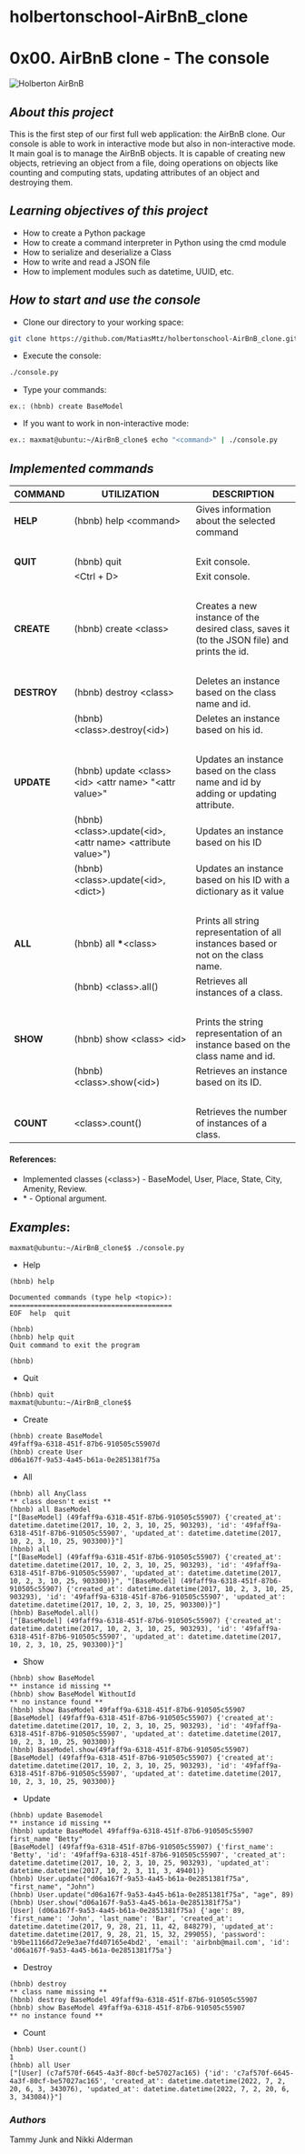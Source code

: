 # holbertonschool-AirBnB_clone
# 0x00. AirBnB clone - The console

![Holberton AirBnB](https://i.postimg.cc/43QH1J6d/65f4a1dd9c51265f49d0.png)

## ***About this project***
This is the first step of our first full web application: the AirBnB clone. Our console is able to work in interactive mode 
but also in non-interactive mode. It main goal is to manage the AirBnB objects. It is capable of creating new objects, 
retrieving an object from a file, doing operations on objects like counting and computing stats, updating attributes of an object
and destroying them.
## ***Learning objectives of this project***
- How to create a Python package
- How to create a command interpreter in Python using the cmd module
- How to serialize and deserialize a Class
- How to write and read a JSON file
- How to implement modules such as datetime, UUID, etc.

## ***How to start and use the console***
- Clone our directory to your working space:
```bash
git clone https://github.com/MatiasMtz/holbertonschool-AirBnB_clone.git
```
- Execute the console: 
```bash
./console.py
```
- Type your commands: 
```
ex.: (hbnb) create BaseModel
```
- If you want to work in non-interactive mode:
```bash
ex.: maxmat@ubuntu:~/AirBnB_clone$ echo "<command>" | ./console.py
```

## ***Implemented commands***

| **COMMAND** | **UTILIZATION**                                                 | **DESCRIPTION**                                                                             |
| ---         | ---                                                             | ---                                                                                         |
| **HELP**    | (hbnb) help \<command>                                          | Gives information about the selected command                                                |
| ‎            | ‎                                                                | ‎                                                                                            |
| **QUIT**    | ‎(hbnb) quit                                                     | Exit console.                                                                               |
| ‎            | \<Ctrl + D>                                                     | Exit console.                                                                               |
| ‎            | ‎                                                                | ‎                                                                                            |
| **CREATE**  | (hbnb) create \<class>                                          | Creates a new instance of the desired class, saves it (to the JSON file) and prints the id. |
| ‎            | ‎                                                                | ‎                                                                                            |
| **DESTROY** | (hbnb) destroy \<class> <id>                                    | Deletes an instance based on the class name and id.                                         |
| ‎            | (hbnb) \<class>.destroy(\<id>)                                  | Deletes an instance based on his id.                                                        |
| ‎            | ‎                                                                | ‎                                                                                            |
| **UPDATE**  | (hbnb) update \<class> \<id> \<attr name> "\<attr value>"       | Updates an instance based on the class name and id by adding or updating attribute.         |
| ‎            | (hbnb) \<class>.update(\<id>, \<attr name> \<attribute value>") | Updates an instance based on his ID                                                         |
| ‎            | (hbnb) \<class>.update(\<id>, \<dict>)                          | Updates an instance based on his ID with a dictionary as it value                           |
| ‎            | ‎                                                                | ‎                                                                                            |
| **ALL**     | (hbnb) all **\***\<class>                                       | Prints all string representation of all instances based or not on the class name.           |
| ‎            | (hbnb) \<class>.all()                                           | Retrieves all instances of a class.                                                         |
| ‎            | ‎                                                                | ‎                                                                                            |
| **SHOW**    | (hbnb) show \<class> \<id>                                      | Prints the string representation of an instance based on the class name and id.             |
| ‎            | (hbnb) \<class>.show(\<id>)                                     | Retrieves an instance based on its ID.                                                      |
| ‎            | ‎                                                                | ‎                                                                                            |
| **COUNT**   | \<class>.count()                                                | Retrieves the number of instances of a class.                                               |

#### References:

- Implemented classes (\<class>) - BaseModel, User, Place, State, City, Amenity, Review.
- \* - Optional argument.

## ***Examples***:
```
maxmat@ubuntu:~/AirBnB_clone$$ ./console.py
```
- Help
```
(hbnb) help

Documented commands (type help <topic>):
========================================
EOF  help  quit

(hbnb) 
(hbnb) help quit
Quit command to exit the program

(hbnb)
```
- Quit
```
(hbnb) quit 
maxmat@ubuntu:~/AirBnB_clone$$ 
```
- Create
```
(hbnb) create BaseModel
49faff9a-6318-451f-87b6-910505c55907d
(hbnb) create User
d06a167f-9a53-4a45-b61a-0e2851381f75a
```
- All
```
(hbnb) all AnyClass
** class doesn't exist **
(hbnb) all BaseModel
["[BaseModel] (49faff9a-6318-451f-87b6-910505c55907) {'created_at': datetime.datetime(2017, 10, 2, 3, 10, 25, 903293), 'id': '49faff9a-6318-451f-87b6-910505c55907', 'updated_at': datetime.datetime(2017, 10, 2, 3, 10, 25, 903300)}"]
(hbnb) all
["[BaseModel] (49faff9a-6318-451f-87b6-910505c55907) {'created_at': datetime.datetime(2017, 10, 2, 3, 10, 25, 903293), 'id': '49faff9a-6318-451f-87b6-910505c55907', 'updated_at': datetime.datetime(2017, 10, 2, 3, 10, 25, 903300)}", "[BaseModel] (49faff9a-6318-451f-87b6-910505c55907) {'created_at': datetime.datetime(2017, 10, 2, 3, 10, 25, 903293), 'id': '49faff9a-6318-451f-87b6-910505c55907', 'updated_at': datetime.datetime(2017, 10, 2, 3, 10, 25, 903300)}"]
(hbnb) BaseModel.all()
["[BaseModel] (49faff9a-6318-451f-87b6-910505c55907) {'created_at': datetime.datetime(2017, 10, 2, 3, 10, 25, 903293), 'id': '49faff9a-6318-451f-87b6-910505c55907', 'updated_at': datetime.datetime(2017, 10, 2, 3, 10, 25, 903300)}"]
```
- Show
```
(hbnb) show BaseModel
** instance id missing **
(hbnb) show BaseModel WithoutId
** no instance found **
(hbnb) show BaseModel 49faff9a-6318-451f-87b6-910505c55907
[BaseModel] (49faff9a-6318-451f-87b6-910505c55907) {'created_at': datetime.datetime(2017, 10, 2, 3, 10, 25, 903293), 'id': '49faff9a-6318-451f-87b6-910505c55907', 'updated_at': datetime.datetime(2017, 10, 2, 3, 10, 25, 903300)}
(hbnb) BaseModel.show(49faff9a-6318-451f-87b6-910505c55907)
[BaseModel] (49faff9a-6318-451f-87b6-910505c55907) {'created_at': datetime.datetime(2017, 10, 2, 3, 10, 25, 903293), 'id': '49faff9a-6318-451f-87b6-910505c55907', 'updated_at': datetime.datetime(2017, 10, 2, 3, 10, 25, 903300)}
```
- Update
```
(hbnb) update Basemodel
** instance id missing **
(hbnb) update BaseModel 49faff9a-6318-451f-87b6-910505c55907 first_name "Betty"
[BaseModel] (49faff9a-6318-451f-87b6-910505c55907) {'first_name': 'Betty', 'id': '49faff9a-6318-451f-87b6-910505c55907', 'created_at': datetime.datetime(2017, 10, 2, 3, 10, 25, 903293), 'updated_at': datetime.datetime(2017, 10, 2, 3, 11, 3, 49401)}
(hbnb) User.update("d06a167f-9a53-4a45-b61a-0e2851381f75a", "first_name", "John")
(hbnb) User.update("d06a167f-9a53-4a45-b61a-0e2851381f75a", "age", 89)
(hbnb) User.show("d06a167f-9a53-4a45-b61a-0e2851381f75a")
[User] (d06a167f-9a53-4a45-b61a-0e2851381f75a) {'age': 89, 'first_name': 'John', 'last_name': 'Bar', 'created_at': datetime.datetime(2017, 9, 28, 21, 11, 42, 848279), 'updated_at': datetime.datetime(2017, 9, 28, 21, 15, 32, 299055), 'password': 'b9be11166d72e9e3ae7fd407165e4bd2', 'email': 'airbnb@mail.com', 'id': 'd06a167f-9a53-4a45-b61a-0e2851381f75a'}
```
- Destroy
```
(hbnb) destroy
** class name missing **
(hbnb) destroy BaseModel 49faff9a-6318-451f-87b6-910505c55907
(hbnb) show BaseModel 49faff9a-6318-451f-87b6-910505c55907
** no instance found **
```
- Count
```
(hbnb) User.count()
1
(hbnb) all User
["[User] (c7af570f-6645-4a3f-80cf-be57027ac165) {'id': 'c7af570f-6645-4a3f-80cf-be57027ac165', 'created_at': datetime.datetime(2022, 7, 2, 20, 6, 3, 343076), 'updated_at': datetime.datetime(2022, 7, 2, 20, 6, 3, 343084)}"]
```

### ***Authors***
Tammy Junk and Nikki Alderman
